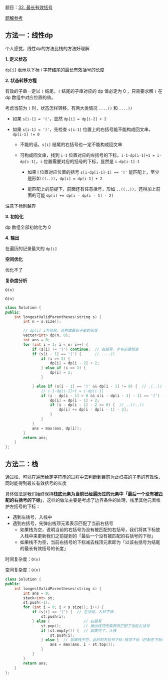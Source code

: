 题目：[32. 最长有效括号](https://leetcode-cn.com/problems/longest-valid-parentheses/)

[题解参考](https://leetcode-cn.com/problems/longest-valid-parentheses/solution/zui-chang-you-xiao-gua-hao-by-leetcode-solution/)

## 方法一：线性dp

个人感觉，线性dp的方法比栈的方法好理解

**1. 定义状态**

`dp[i]` 表示以下标 i 字符结尾的最长有效括号的长度

**2. 状态转移方程**

有效的子串一定以 `)` 结尾，`(` 结尾的子串对应的 dp 值必定为 0 ，只需要求解 `)` 在 dp 数组中对应位置的值。

考虑当前为 `)` 时，状态怎样转移，有两大类情况 `....()` 和 `....))`

- 如果 `s[i-1] = '('`，显然 `dp[i] = dp[i-2] + 2`

- 如果 `s[i-1] = ')'`，先检查 `s[i-1]` 位置上的右括号能不能构成回文串，`dp[i-1] != 0`

  - 不能的话，`s[i]` 结尾的右括号也一定不能构成回文串

  - 可构成回文串，找到 `i-1` 位置对应的左括号的下标，`i-1-dp[i-1]+1 = i-dp[i-1]`，`i` 位置需要对应的括号的下标，显然是 `i-dp[i-1]-1`

    - 如果 i 位置对应位置的括号 `s[i-dp[i-1]-1] == '('` 能匹配上，至少是形如 `((..))`，`dp[i] = dp[i-1] + 2`

    - 能匹配上的前提下，前面还有任意括号，形如 `..((..))`，还得加上前面的可能 `dp[i] += dp[i - dp[i - 1] - 2]`

注意下标别越界

**3. 初始化**

dp 数组全部初始化为 0 

**4. 输出**

在遍历的记录最大的 `dp[i]`

**空间优化**

优化不了

**复杂度分析**

`O(n)`

`O(n)`

```c++
class Solution {
public:
    int longestValidParentheses(string s) {
        int n = s.size();

        // dp[i] i为结尾，且构成最长子串的长度
        vector<int> dp(n, 0);
        int ans = 0;
        for (int i = 1; i < n; i++) {
            if (s[i] != ')') continue;  // 右括号，才有必要检查
            if (s[i - 1] == '(') {      // ....()
                if (i >= 2) {
                    dp[i] = dp[i - 2] + 2;
                } else if (i == 1) {
                    dp[i] = 2;
                }

            } else if (s[i - 1] == ')' && dp[i - 1] != 0) {  // .(..))
                // i-1-dp[i-1]+1 = i-dp[i-1]
                if (i - dp[i - 1] > 0 && s[i - dp[i - 1] - 1] == '(') {  // ((..))
                    dp[i] = dp[i - 1] + 2;
                    if (i - dp[i - 1] - 2 >= 0) {  // ..((..))
                        dp[i] += dp[i - dp[i - 1] - 2];
                    }
                }
            }
            ans = max(ans, dp[i]);
        }
        return ans;
    }
};
```



## 方法二：栈

通过栈，可以在遍历给定字符串的过程中去判断到目前为止扫描的子串的有效性，同时能得到最长有效括号的长度

具体做法是我们始终保持**栈底元素为当前已经遍历过的元素中「最后一个没有被匹配的右括号的下标」**，这样的做法主要是考虑了边界条件的处理，栈里其他元素维护左括号的下标：

- 遇到左括号，入栈中
- 遇到右括号，先弹出栈顶元素表示匹配了当前右括号
  - 如果栈为空，说明当前的右括号为没有被匹配的右括号，我们将其下标放入栈中来更新我们之前提到的「最后一个没有被匹配的右括号的下标」
  - 如果栈不为空，当前右括号的下标减去栈顶元素即为「以该右括号为结尾的最长有效括号的长度」

时间复杂度：`O(n)`

空间复杂度：`O(n)`

```c++
class Solution {
public:
    int longestValidParentheses(string s) {
        int ans = 0;
        stack<int> st;
        st.push(-1);
        for (int i = 0; i < s.size(); i++) {
            if (s[i] == '(') {  // 左括号，入栈下标
                st.push(i);
            } else {               // 右括号
                st.pop();          // 弹出栈顶元素表示匹配了当前右括号
                if (st.empty()) {  // 如果空了，入栈
                    st.push(i);
                } else {  // 如果栈不空，此时的右括号下标-栈顶下标（匹配左下标的前一位）
                    ans = max(ans, i - st.top());
                }
            }
        }
        return ans;
    }
};
```

